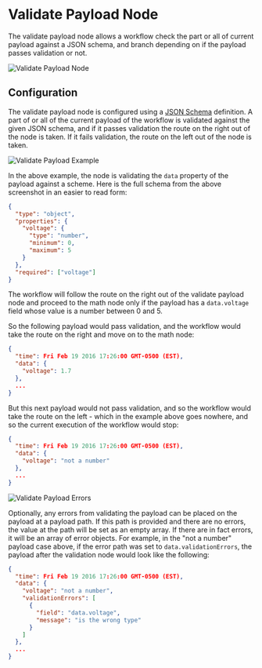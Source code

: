 # Validate Payload Node

The validate payload node allows a workflow check the part or all of current payload against a JSON schema, and branch depending on if the payload passes validation or not.

![Validate Payload Node](/images/workflows/logic/validate-payload-node.png "Validate Payload Node")

## Configuration

The validate payload node is configured using a [JSON Schema](http://spacetelescope.github.io/understanding-json-schema/index.html) definition. A part of or all of the current payload of the workflow is validated against the given JSON schema, and if it passes validation the route on the right out of the node is taken. If it fails validation, the route on the left out of the node is taken.

![Validate Payload Example](/images/workflows/logic/validate-payload-example.png "Validate Payload Example")

In the above example, the node is validating the `data` property of the payload against a scheme. Here is the full schema from the above screenshot in an easier to read form:

```json
{
  "type": "object",
  "properties": {
    "voltage": {
      "type": "number",
      "minimum": 0,
      "maximum": 5
    }
  },
  "required": ["voltage"]
}
```

The workflow will follow the route on the right out of the validate payload node and proceed to the math node only if the payload has a `data.voltage` field whose value is a number between 0 and 5.

So the following payload would pass validation, and the workflow would take the route on the right and move on to the math node:

```json
{
  "time": Fri Feb 19 2016 17:26:00 GMT-0500 (EST),
  "data": {
    "voltage": 1.7
  },
  ...
}
```

But this next payload would not pass validation, and so the workflow would take the route on the left - which in the example above goes nowhere, and so the current execution of the workflow would stop:

```json
{
  "time": Fri Feb 19 2016 17:26:00 GMT-0500 (EST),
  "data": {
    "voltage": "not a number"
  },
  ...
}
```

![Validate Payload Errors](/images/workflows/logic/validate-payload-error.png "Validate Payload Errors")

Optionally, any errors from validating the payload can be placed on the payload at a payload path. If this path is provided and there are no errors, the value at the path will be set as an empty array. If there are in fact errors, it will be an array of error objects. For example, in the "not a number" payload case above, if the error path was set to `data.validationErrors`, the payload after the validation node would look like the following:

```json
{
  "time": Fri Feb 19 2016 17:26:00 GMT-0500 (EST),
  "data": {
    "voltage": "not a number",
    "validationErrors": [
      {
        "field": "data.voltage",
        "message": "is the wrong type"
      }
    ]
  },
  ...
}
```
